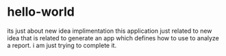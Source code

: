 # hello-world
its just about new idea implimentation
this application just related to new idea that is related to generate an app which defines how to use to analyze a report.
i am just trying to complete it.
